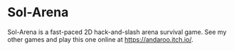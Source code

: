 # Sol-Arena

Sol-Arena is a fast-paced 2D hack-and-slash arena survival game. See my other games and play this one online at https://andaroo.itch.io/.
